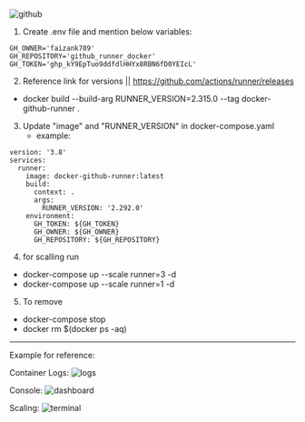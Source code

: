 ![github](https://github.com/faizank789/Github-runner-docker/assets/22654388/1f8ef838-0c9a-44e9-b20a-7d467df88dcd)

1. Create .env file and mention below variables:
```
GH_OWNER='faizank789'
GH_REPOSITORY='github_runner_docker'
GH_TOKEN='ghp_kY9EpTuo9ddfdlHHYx8RBN6fD0YEIcL'
```

2. Reference link for versions || https://github.com/actions/runner/releases
  - docker build --build-arg RUNNER_VERSION=2.315.0 --tag docker-github-runner .
  
3. Update "image" and  "RUNNER_VERSION" in docker-compose.yaml
   - example:
```     
version: '3.8'
services:
  runner:
    image: docker-github-runner:latest
    build:
      context: .
      args:
        RUNNER_VERSION: '2.292.0'
    environment:
      GH_TOKEN: ${GH_TOKEN}
      GH_OWNER: ${GH_OWNER}
      GH_REPOSITORY: ${GH_REPOSITORY}
```


4. for scalling run
- docker-compose up --scale runner=3 -d
- docker-compose up --scale runner=1 -d

5. To remove
   
- docker-compose stop
- docker rm $(docker ps -aq)

----------------------------------------------------------------------------------------------------------------------
Example for reference:

Container Logs:
![logs](https://github.com/faizank789/Github-runner-docker/assets/22654388/346d359d-f7f7-455a-8a22-30ced9894453)


Console:
![dashboard](https://github.com/faizank789/Github-runner-docker/assets/22654388/71744b0c-a2b6-46b0-9eab-6df5d18bf09e)


Scaling: 
![terminal](https://github.com/faizank789/Github-runner-docker/assets/22654388/f6f402ce-dd32-4800-9256-3dfeacac96a3)

